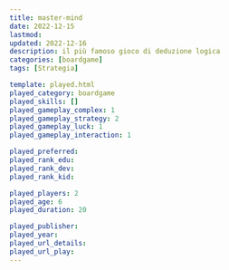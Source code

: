 ```yaml
---
title: master-mind
date: 2022-12-15
lastmod: 
updated: 2022-12-16
description: il più famoso gioco di deduzione logica
categories: [boardgame]
tags: [Strategia]

template: played.html
played_category: boardgame
played_skills: []
played_gameplay_complex: 1
played_gameplay_strategy: 2
played_gameplay_luck: 1
played_gameplay_interaction: 1

played_preferred: 
played_rank_edu: 
played_rank_dev: 
played_rank_kid: 

played_players: 2
played_age: 6
played_duration: 20

played_publisher: 
played_year: 
played_url_details: 
played_url_play: 
---
```

